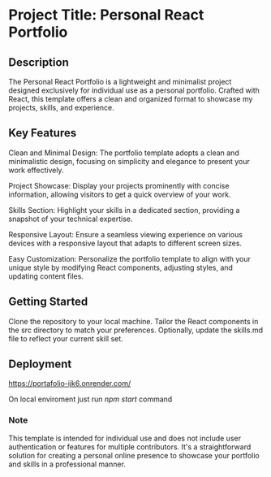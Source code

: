 # Project Title: Personal React Portfolio 

## Description

The Personal React Portfolio is a lightweight and minimalist project designed exclusively for individual use as a personal portfolio. Crafted with React, this template offers a clean and organized format to showcase my projects, skills, and experience. 

## Key Features

Clean and Minimal Design: The portfolio template adopts a clean and minimalistic design, focusing on simplicity and elegance to present your work effectively.

Project Showcase: Display your projects prominently with concise information, allowing visitors to get a quick overview of your work.

Skills Section: Highlight your skills in a dedicated section, providing a snapshot of your technical expertise.

Responsive Layout: Ensure a seamless viewing experience on various devices with a responsive layout that adapts to different screen sizes.

Easy Customization: Personalize the portfolio template to align with your unique style by modifying React components, adjusting styles, and updating content files.

## Getting Started

Clone the repository to your local machine.
Tailor the React components in the src directory to match your preferences.
Optionally, update the skills.md file to reflect your current skill set.

## Deployment
  
  https://portafolio-ijk6.onrender.com/

On local enviroment just run *npm start* command

### Note

This template is intended for individual use and does not include user authentication or features for multiple contributors. It's a straightforward solution for creating a personal online presence to showcase your portfolio and skills in a professional manner.
